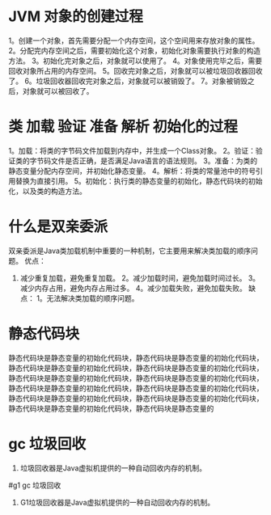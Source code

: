 


# JVM 对象的创建过程
1。创建一个对象，首先需要分配一个内存空间，这个空间用来存放对象的属性。
2。分配完内存空间之后，需要初始化这个对象，初始化对象需要执行对象的构造方法。
3。初始化完对象之后，对象就可以使用了。
4。对象使用完毕之后，需要回收对象所占用的内存空间。
5。回收完对象之后，对象就可以被垃圾回收器回收了。
6。垃圾回收器回收完对象之后，对象就可以被销毁了。
7。对象被销毁之后，对象就可以被回收了。

# 类 加载 验证 准备 解析 初始化的过程
1。加载：将类的字节码文件加载到内存中，并生成一个Class对象。
2。验证：验证类的字节码文件是否正确，是否满足Java语言的语法规则。
3。准备：为类的静态变量分配内存空间，并初始化静态变量。
4。解析：将类的常量池中的符号引用替换为直接引用。
5。初始化：执行类的静态变量的初始化，静态代码块的初始化，以及类的构造方法。

# 什么是双亲委派
双亲委派是Java类加载机制中重要的一种机制，它主要用来解决类加载的顺序问题。
优点：
1. 减少重复加载，避免重复加载。
2。减少加载时间，避免加载时间过长。
3。减少内存占用，避免内存占用过多。
4。减少加载失败，避免加载失败。
缺点：
1。无法解决类加载的顺序问题。


# 静态代码块
静态代码块是静态变量的初始化代码块，静态代码块是静态变量的初始化代码块，静态代码块是静态变量的初始化代码块，静态代码块是静态变量的初始化代码块，静态代码块是静态变量的初始化代码块，静态代码块是静态变量的初始化代码块，静态代码块是静态变量的初始化代码块，静态代码块是静态变量的初始化代码块，静态代码块是静态变量的初始化代码块，静态代码块是静态变量的初始化代码块，静态代码块是静态变量的初始化代码块，静态代码块是静态变量的

# gc 垃圾回收
1. 垃圾回收器是Java虚拟机提供的一种自动回收内存的机制。

#g1 gc 垃圾回收
1. G1垃圾回收器是Java虚拟机提供的一种自动回收内存的机制。



